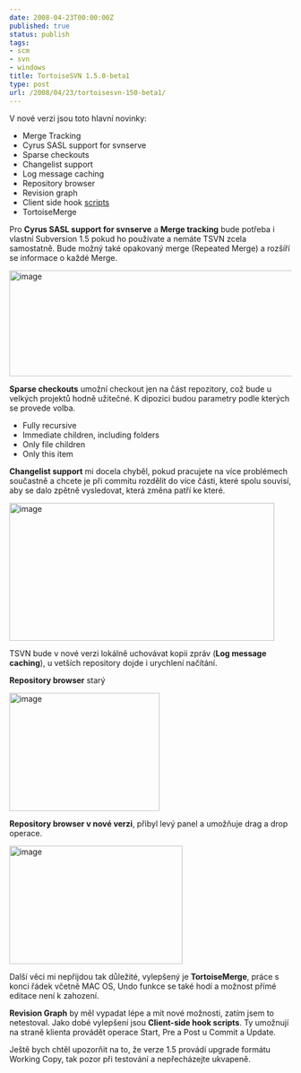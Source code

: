```yaml
---
date: 2008-04-23T00:00:00Z
published: true
status: publish
tags:
- scm
- svn
- windows
title: TortoiseSVN 1.5.0-beta1
type: post
url: /2008/04/23/tortoisesvn-150-beta1/
---
```


V nové verzi jsou toto hlavní novinky:
<ul>
	<li>Merge Tracking</li>
	<li>Cyrus SASL support for svnserve</li>
	<li>Sparse checkouts</li>
	<li>Changelist support</li>
	<li>Log message caching</li>
	<li>Repository browser</li>
	<li>Revision graph</li>
	<li>Client side hook <a href="http://www.darkcode.cc">scripts</a></li>
	<li>TortoiseMerge</li>
</ul>
Pro <strong>Cyrus SASL support for svnserve</strong> a <strong>Merge tracking</strong> bude potřeba i vlastní Subversion 1.5 pokud ho používate a nemáte TSVN zcela samostatně. Bude možný také opakovaný merge (Repeated Merge) a rozšíří se informace o každé Merge.

<a href="http://blog.prskavec.net/wp-content/uploads/2008/04/image8.png"><img style="border-right: 0px;border-top: 0px;border-left: 0px;border-bottom: 0px" src="http://blog.prskavec.net/wp-content/uploads/2008/04/image-thumb1.png" border="0" alt="image" width="644" height="189" /></a>

<strong>Sparse checkouts</strong> umožní checkout jen na část repozitory, což bude u velkých projektů hodně užitečné. K dipozici budou parametry podle kterých se provede volba.
<ul>
	<li>Fully recursive</li>
	<li>Immediate children, including folders</li>
	<li>Only file children</li>
	<li>Only this item</li>
</ul>
<strong>Changelist support</strong> mi docela chyběl, pokud pracujete na více problémech součastně a chcete je při commitu rozdělit do více části, které spolu souvisí, aby se dalo zpětně vysledovat, která změna patří ke které.

<a href="http://blog.prskavec.net/wp-content/uploads/2008/04/image9.png"><img style="border-right: 0px;border-top: 0px;border-left: 0px;border-bottom: 0px" src="http://blog.prskavec.net/wp-content/uploads/2008/04/image-thumb2.png" border="0" alt="image" width="473" height="246" /></a>

TSVN bude v nové verzi lokálně uchovávat kopii zpráv  (<strong>Log message caching</strong>), u vetších repository dojde i urychlení načítání.

<strong>Repository browser</strong> starý

<a href="http://blog.prskavec.net/wp-content/uploads/2008/04/image10.png"></a><a href="http://blog.prskavec.net/wp-content/uploads/2008/04/image11.png"><img style="border-right: 0px;border-top: 0px;border-left: 0px;border-bottom: 0px" src="http://blog.prskavec.net/wp-content/uploads/2008/04/image-thumb3.png" border="0" alt="image" width="268" height="211" /></a>

<strong>Repository browser v nové verzi</strong>, přibyl levý panel a umožňuje drag a drop operace.

<img style="border-right: 0px;border-top: 0px;border-left: 0px;border-bottom: 0px" src="http://blog.prskavec.net/wp-content/uploads/2008/04/image-thumb4.png" border="0" alt="image" width="309" height="211" />

Další věci mi nepřijdou tak důležité, vylepšený je <strong>TortoiseMerge</strong>, práce s konci řádek včetně MAC OS, Undo funkce se také hodí a možnost přímé editace není k zahození.

<strong>Revision Graph</strong> by měl vypadat lépe a mít nové možnosti, zatím jsem to netestoval. Jako dobé vylepšení jsou <strong>Client-side hook scripts</strong>. Ty umožnují na straně klienta provádět operace Start, Pre a Post u Commit a Update.

Ještě bych chtěl upozorňit na to, že verze 1.5 provádí upgrade formátu Working Copy, tak pozor při testování a nepřecházejte ukvapeně.
